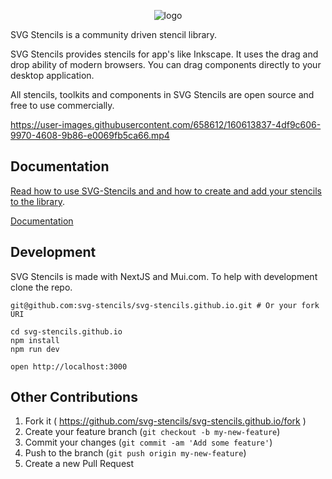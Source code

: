 <p align="center">
    <img alt="logo" src="https://svg-stencils.github.io/logo-big.png">
</p>

SVG Stencils is a community driven stencil library.

SVG Stencils provides stencils for app's like Inkscape. It uses the drag
and drop ability of modern browsers. You can drag components directly to your
desktop application.

All stencils, toolkits and components in SVG Stencils are open source and free
to use commercially.

https://user-images.githubusercontent.com/658612/160613837-4df9c606-9970-4608-9b86-e0069fb5ca66.mp4

## Documentation

[Read how to use SVG-Stencils and and how to create and add your stencils to the
library](./DOCUMENTATION.md).

[Documentation](./DOCUMENTATION.md)

## Development

SVG Stencils is made with NextJS and Mui.com. To help with development clone the repo.

```
git@github.com:svg-stencils/svg-stencils.github.io.git # Or your fork URI

cd svg-stencils.github.io
npm install
npm run dev

open http://localhost:3000
```


## Other Contributions

1. Fork it ( https://github.com/svg-stencils/svg-stencils.github.io/fork )
2. Create your feature branch (`git checkout -b my-new-feature`)
3. Commit your changes (`git commit -am 'Add some feature'`)
4. Push to the branch (`git push origin my-new-feature`)
5. Create a new Pull Request
